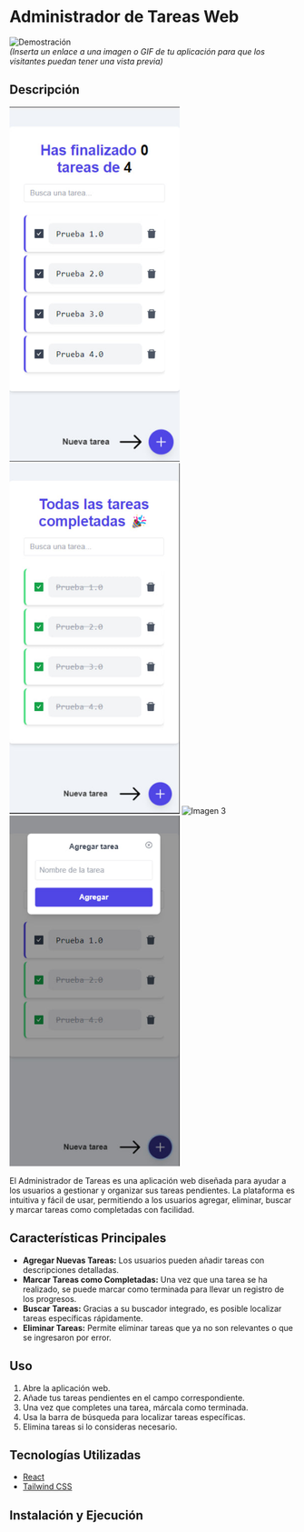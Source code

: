 # Administrador de Tareas Web

![Demostración](URL_DE_IMAGEN_O_GIF)  
_(Inserta un enlace a una imagen o GIF de tu aplicación para que los visitantes puedan tener una vista previa)_

## Descripción

<img src="./imgsProject/exampleOne.jpg" alt="Imagen 1" width="300"/>
<img src="./imgsProject/ExampleTwo.jpg" alt="Imagen 2" width="300"/>
<img src="./imgsProject/ExampleThree.jpg" alt="Imagen 3" width="300"/>
<img src="./imgsProject/ExampleFour.jpg" alt="Imagen 4" width="300"/>

El Administrador de Tareas es una aplicación web diseñada para ayudar a los usuarios a gestionar y organizar sus tareas pendientes. La plataforma es intuitiva y fácil de usar, permitiendo a los usuarios agregar, eliminar, buscar y marcar tareas como completadas con facilidad.

## Características Principales

- **Agregar Nuevas Tareas:** Los usuarios pueden añadir tareas con descripciones detalladas.
- **Marcar Tareas como Completadas:** Una vez que una tarea se ha realizado, se puede marcar como terminada para llevar un registro de los progresos.
- **Buscar Tareas:** Gracias a su buscador integrado, es posible localizar tareas específicas rápidamente.
- **Eliminar Tareas:** Permite eliminar tareas que ya no son relevantes o que se ingresaron por error.

## Uso

1. Abre la aplicación web.
2. Añade tus tareas pendientes en el campo correspondiente.
3. Una vez que completes una tarea, márcala como terminada.
4. Usa la barra de búsqueda para localizar tareas específicas.
5. Elimina tareas si lo consideras necesario.

## Tecnologías Utilizadas

- [React](https://reactjs.org/)
- [Tailwind CSS](https://tailwindcss.com/)

## Instalación y Ejecución
